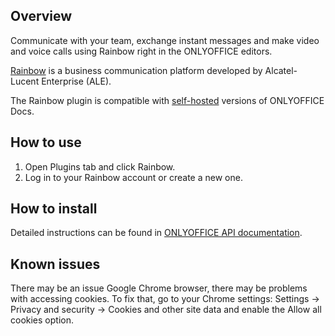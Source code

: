 ## Overview

Communicate with your team, exchange instant messages and make video and voice calls using Rainbow right in the ONLYOFFICE editors. 

[Rainbow](https://www.al-enterprise.com/en) is a business communication platform developed by Alcatel-Lucent Enterprise (ALE).

The Rainbow plugin is compatible with [self-hosted](https://github.com/ONLYOFFICE/DocumentServer) versions of ONLYOFFICE Docs. 

## How to use

1. Open Plugins tab and click Rainbow.
2. Log in to your Rainbow account or create a new one.

## How to install

Detailed instructions can be found in [ONLYOFFICE API documentation](https://api.onlyoffice.com/plugin/installation).

## Known issues

There may be an issue  Google Chrome browser, there may be problems with accessing cookies. To fix that, go to your Chrome settings:
Settings -> Privacy and security -> Cookies and other site data and enable the Allow all cookies option. 
